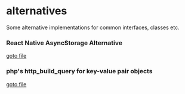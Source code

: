# alternatives
Some alternative implementations for common interfaces, classes etc.

### React Native AsyncStorage Alternative

[goto file](https://github.com/akinozgen/alternatives/blob/master/asyncstorage-alt.js)

### php's http_build_query for key-value pair objects

[goto file](https://github.com/akinozgen/alternatives/blob/master/http_build_query.js)
